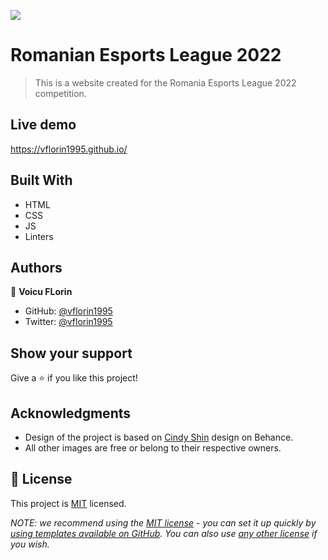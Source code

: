 ![](https://img.shields.io/badge/Microverse-blueviolet)

# Romanian Esports League 2022

> This is a website created for the Romania Esports League 2022 competition.

## Live demo

https://vflorin1995.github.io/

## Built With

- HTML
- CSS
- JS
- Linters

## Authors

👤 **Voicu FLorin**

- GitHub: [@vflorin1995](https://github.com/vflorin1995)
- Twitter: [@vflorin1995](https://twitter.com/vflorin1995)

## Show your support

Give a ⭐️ if you like this project!

## Acknowledgments

- Design of the project is based on [Cindy Shin](https://www.behance.net/gallery/29845175/CC-Global-Summit-2015) design on Behance.
- All other images are free or belong to their respective owners.

## 📝 License

This project is [MIT](./LICENSE) licensed.

_NOTE: we recommend using the [MIT license](https://choosealicense.com/licenses/mit/) - you can set it up quickly by [using templates available on GitHub](https://docs.github.com/en/communities/setting-up-your-project-for-healthy-contributions/adding-a-license-to-a-repository). You can also use [any other license](https://choosealicense.com/licenses/) if you wish._
